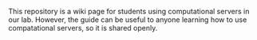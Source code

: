 This repository is a wiki page for students using computational servers in our lab.
However, the guide can be useful to anyone learning how to use compatational servers, so it is shared openly.
